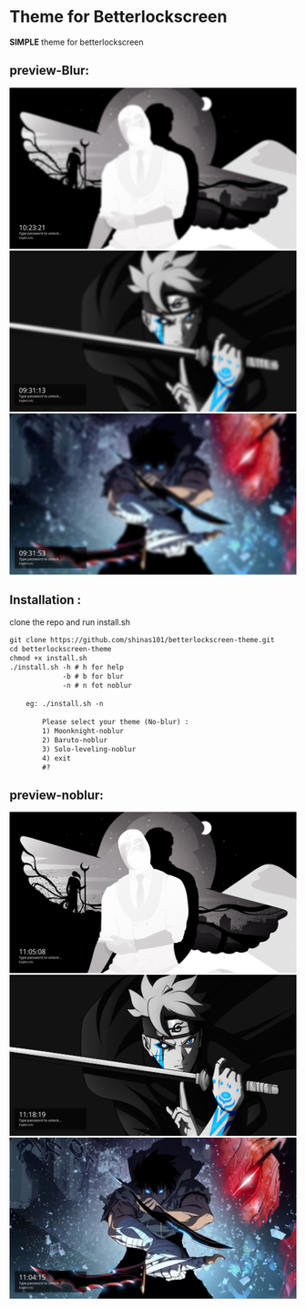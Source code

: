 # Theme for Betterlockscreen

**SIMPLE** theme for  betterlockscreen

## preview-Blur:
![moonknight](/preview/moonknight-preview.png)
![baruto](/preview/baruto-preview.png)
![solo-leveling](/preview/solo-leveling-preview.png)


## Installation :
clone the repo and run install.sh
```
git clone https://github.com/shinas101/betterlockscreen-theme.git
cd betterlockscreen-theme
chmod +x install.sh
./install.sh -h # h for help
			 -b # b for blur
			 -n # n fot noblur
			 
	eg: ./install.sh -n
		
		Please select your theme (No-blur) :
		1) Moonknight-noblur
		2) Baruto-noblur
		3) Solo-leveling-noblur
		4) exit
		#?  
```
## preview-noblur:
![moonkight-noblur](/preview/moonknight-noblur-preview.png)
![baruto-noblur](/preview/baruto-noblur-preview.png)
![solo-leveling-noblur](/preview/solo-leveling-noblur-preview.png)
<!---https://github.com/shinas101
